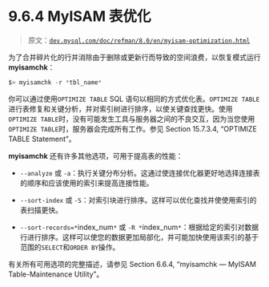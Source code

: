 # 9.6.4 MyISAM 表优化

> 原文：[`dev.mysql.com/doc/refman/8.0/en/myisam-optimization.html`](https://dev.mysql.com/doc/refman/8.0/en/myisam-optimization.html)

为了合并碎片化的行并消除由于删除或更新行而导致的空间浪费，以恢复模式运行**myisamchk**：

```sql
$> myisamchk -r *tbl_name*
```

你可以通过使用`OPTIMIZE TABLE` SQL 语句以相同的方式优化表。`OPTIMIZE TABLE` 进行表修复和关键分析，并对索引树进行排序，以使关键查找更快。使用`OPTIMIZE TABLE`时，没有可能发生工具与服务器之间的不良交互，因为当您使用`OPTIMIZE TABLE`时，服务器会完成所有工作。参见 Section 15.7.3.4, “OPTIMIZE TABLE Statement”。

**myisamchk** 还有许多其他选项，可用于提高表的性能：

+   `--analyze` 或 `-a`：执行关键分布分析。这通过使连接优化器更好地选择连接表的顺序和应该使用的索引来提高连接性能。

+   `--sort-index` 或 `-S`：对索引块进行排序。这样可以优化查找并使使用索引的表扫描更快。

+   `--sort-records=*`index_num`*` 或 `-R *`index_num`*`：根据给定的索引对数据行进行排序。这样可以使您的数据更加局部化，并可能加快使用该索引的基于范围的`SELECT`和`ORDER BY`操作。

有关所有可用选项的完整描述，请参见 Section 6.6.4, “myisamchk — MyISAM Table-Maintenance Utility”。
